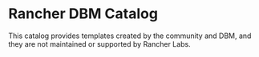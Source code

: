 # Rancher DBM Catalog 

This catalog provides templates created by the community and DBM, and they are not maintained or supported by Rancher Labs.

